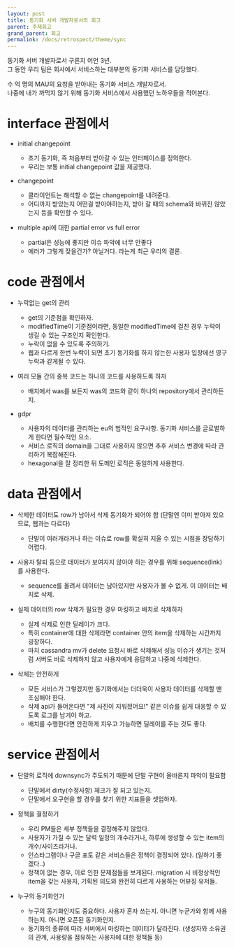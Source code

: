 ```yaml
---
layout: post
title: 동기화 서버 개발자로서의 회고
parent: 주제회고
grand_parent: 회고
permalink: /docs/retrospect/theme/sync
---
```


동기화 서버 개발자로서 구른지 어언 3년.  
그 동안 우리 팀은 회사에서 서비스하는 대부분의 동기화 서비스를 담당했다.

수 억 명의 MAU의 요청을 받아내는 동기화 서비스 개발자로서.  
나중에 내가 까먹지 않기 위해 동기화 서비스에서 사용했던 노하우들을 적어본다.


# interface 관점에서

- initial changepoint
  - 초기 동기화, 즉 처음부터 받아갈 수 있는 인터페이스를 정의한다.
  - 우리는 보통 initial changepoint 값을 제공했다.

- changepoint
  - 클라이언트는 해석할 수 없는 changepoint를 내려준다.
  - 어디까지 받았는지 어떤걸 받아야하는지, 받아 갈 때의 schema와 바뀌진 않았는지 등을 확인할 수 있다.

- multiple api에 대한 partial error vs full error
  - partial은 성능에 좋지만 이슈 파악에 너무 안좋다
  - 에러가 그렇게 잦을건가? 아닐거다. 라는게 최근 우리의 결론.

# code 관점에서

- 누락없는 get의 관리
  - get의 기준점을 확인하자.
  - modifiedTime이 기준점이라면, 동일한 modifiedTime에 걸친 경우 누락이 생길 수 있는 구조인지 확인한다.
  - 누락이 없을 수 있도록 주의하기.
  - 웹과 다르게 한번 누락이 되면 초기 동기화를 하지 않는한 사용자 입장에선 영구 누락과 같게될 수 있다.

- 여러 모듈 간의 중복 코드는 하나의 코드를 사용하도록 하자
  - 배치에서 was를 보든지 was의 코드와 같이 하나의 repository에서 관리하든지.

- gdpr
  - 사용자의 데이터를 관리하는 eu의 법적인 요구사항. 동기화 서비스를 글로벌하게 한다면 필수적인 요소.
  - 서비스 로직의 domain을 그대로 사용하지 않으면 추후 서비스 변경에 따라 관리하기 복잡해진다.
  - hexagonal을 잘 정리한 뒤 도메인 로직은 동일하게 사용한다.

# data 관점에서

- 삭제한 데이터도 row가 남아서 삭제 동기화가 되어야 함 (단말엔 이미 받아져 있으므로, 웹과는 다르다)
  - 단말이 여러개라거나 하는 이슈로 row를 확실히 지울 수 있는 시점을 장담하기 어렵다.

- 사용자 탈퇴 등으로 데이터가 보여지지 않아야 하는 경우를 위해 sequence(link)를 사용한다.
  - sequence를 올려서 데이터는 남아있지만 사용자가 볼 수 없게. 이 데이터는 배치로 삭제.

- 실제 데이터의 row 삭제가 필요한 경우 마킹하고 배치로 삭제하자
  - 실제 삭제로 인한 딜레이가 크다.
  - 특히 container에 대한 삭제라면 container 안의 item을 삭제하는 시간까지 굉장하다.
  - 마치 cassandra mv가 delete 요청시 바로 삭제해서 성능 이슈가 생기는 것처럼 서버도 바로 삭제하지 않고 사용자에게 응답하고 나중에 삭제한다.

- 삭제는 안전하게
  - 모든 서비스가 그렇겠지만 동기화에서는 더더욱이 사용자 데이터를 삭제할 땐 조심해야 한다.
  - 삭제 api가 들어온다면 "제 사진이 지워졌어요!" 같은 이슈를 쉽게 대응할 수 있도록 로그를 남겨야 하고.
  - 배치를 수행한다면 안전하게 지우고 가능하면 딜레이를 주는 것도 좋다.

# service 관점에서

- 단말의 로직에 downsync가 주도되기 때문에 단말 구현이 올바른지 파악이 필요함
  - 단말에서 dirty(수정사항) 체크가 잘 되고 있는지.
  - 단말에서 오구현을 할 경우를 찾기 위한 지표들을 셋업하자.

- 정책을 결정하기
  - 우리 PM들은 세부 정책들을 결정해주지 않았다.
  - 사용자가 가질 수 있는 달력 일정의 개수라거나, 하루에 생성할 수 있는 item의 개수/사이즈라거나.
  - 인스타그램이나 구글 포토 같은 서비스들은 정책이 결정되어 있다. (일하기 좋겠다..)
  - 정책이 없는 경우, 이로 인한 문제점들을 보게된다. migration 시 비정상적인 item을 갖는 사용자, 기획된 의도와 완전히 다르게 사용하는 어뷰징 유저들.

- 누구의 동기화인가
  - 누구의 동기화인지도 중요하다. 사용자 혼자 쓰는지. 아니면 누군가와 함께 사용하는지. 아니면 오픈된 동기화인지.
  - 동기화의 종류에 따라 서버에서 마킹하는 데이터가 달라진다. (생성자와 소유권의 관계, 사용량을 점유하는 사용자에 대한 정책들 등)
